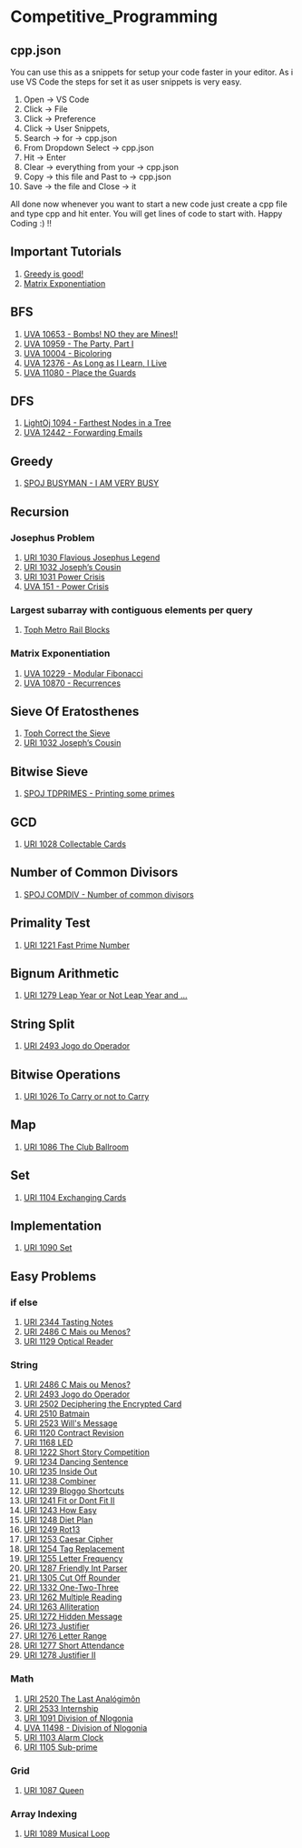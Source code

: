 # Competitive_Programming

## cpp.json
You can use this as a snippets for setup your code faster in your editor. As i use VS Code the steps for set it as user snippets is very easy. 
1. Open -> VS Code
2. Click -> File
3. Click -> Preference
4. Click -> User Snippets,
5. Search -> for -> cpp.json
6. From Dropdown Select -> cpp.json
7. Hit -> Enter
8. Clear -> everything from your -> cpp.json
9. Copy -> this file and Past to -> cpp.json
10. Save -> the file and Close -> it

All done now whenever you want to start a new code just create a cpp file and type cpp and hit enter. You will get lines of code to start with. Happy Coding :) !!

## Important Tutorials
1. [Greedy is good!](https://www.topcoder.com/community/competitive-programming/tutorials/greedy-is-good/?fbclid=IwAR2q26equInlS5fL9rMwj5r15OZ0l8n5Gpkxpn380nGYpMUivq_ztOfibT4)
2. [Matrix Exponentiation](https://zobayer.blogspot.com/2010/11/matrix-exponentiation.html?m=1&fbclid=IwAR0z6J2_Ik0ZDLqxtD7KaALelxXg-zFEffN1Eq5ay1jIVwijMTMoo_01npc)

## BFS
1. [UVA 10653 - Bombs! NO they are Mines!!](https://onlinejudge.org/index.php?option=com_onlinejudge&Itemid=8&category=18&page=show_problem&problem=1594)
2. [UVA 10959 - The Party, Part I](https://onlinejudge.org/index.php?option=com_onlinejudge&Itemid=8&page=show_problem&problem=1900)
3. [UVA 10004 - Bicoloring](https://onlinejudge.org/index.php?option=com_onlinejudge&Itemid=8&page=show_problem&problem=945)
4. [UVA 12376 - As Long as I Learn, I Live](https://onlinejudge.org/index.php?option=com_onlinejudge&Itemid=8&page=show_problem&problem=3798)
5. [UVA 11080 - Place the Guards](https://onlinejudge.org/index.php?option=onlinejudge&page=show_problem&problem=2021)

## DFS
1. [LightOj 1094 - Farthest Nodes in a Tree](http://lightoj.com/volume_showproblem.php?problem=1094)
2. [UVA 12442 - Forwarding Emails](https://onlinejudge.org/index.php?option=com_onlinejudge&Itemid=8&page=show_problem&problem=3873)

## Greedy
1. [SPOJ BUSYMAN - I AM VERY BUSY](https://www.spoj.com/problems/BUSYMAN/)

## Recursion
### Josephus Problem
1. [URI 1030 Flavious Josephus Legend](https://www.urionlinejudge.com.br/judge/en/problems/index/2)
2. [URI 1032 Joseph’s Cousin](https://www.urionlinejudge.com.br/judge/en/problems/view/1032)
3. [URI 1031 Power Crisis](https://www.urionlinejudge.com.br/judge/en/problems/view/1031)
4. [UVA 151 - Power Crisis](https://onlinejudge.org/index.php?option=onlinejudge&Itemid=8&page=show_problem&problem=87)

### Largest subarray with contiguous elements per query
1. [Toph Metro Rail Blocks](https://toph.co/p/metro-rail-blocks)

### Matrix Exponentiation
1. [UVA 10229 - Modular Fibonacci](https://onlinejudge.org/index.php?option=onlinejudge&Itemid=8&page=show_problem&problem=1170)
2. [UVA 10870 - Recurrences](https://onlinejudge.org/index.php?option=com_onlinejudge&Itemid=8&page=show_problem&problem=1811)

## Sieve Of Eratosthenes
1. [Toph Correct the Sieve](https://toph.co/p/correct-the-sieve)
2. [URI 1032 Joseph’s Cousin](https://www.urionlinejudge.com.br/judge/en/problems/view/1032)

## Bitwise Sieve
1. [SPOJ TDPRIMES - Printing some primes](https://www.spoj.com/problems/TDPRIMES/)

## GCD
1. [URI 1028 Collectable Cards](https://www.urionlinejudge.com.br/judge/en/problems/view/1028)

## Number of Common Divisors
1. [SPOJ COMDIV - Number of common divisors](https://www.spoj.com/problems/COMDIV/)

## Primality Test
1. [URI 1221 Fast Prime Number](https://www.urionlinejudge.com.br/judge/en/problems/view/1221)

## Bignum Arithmetic
1. [URI 1279 Leap Year or Not Leap Year and …](https://www.urionlinejudge.com.br/judge/en/problems/view/1279)

## String Split
1. [URI 2493 Jogo do Operador](https://www.urionlinejudge.com.br/judge/en/problems/view/2493)

## Bitwise Operations
1. [URI 1026 To Carry or not to Carry](https://www.urionlinejudge.com.br/judge/en/problems/view/1026)

## Map
1. [URI 1086 The Club Ballroom](https://www.urionlinejudge.com.br/judge/en/problems/view/1086)

## Set
1. [URI 1104 Exchanging Cards](https://www.urionlinejudge.com.br/judge/en/problems/view/1104)

## Implementation
1. [URI 1090 Set](https://www.urionlinejudge.com.br/judge/en/problems/view/1090)

## Easy Problems
### if else
1. [URI 2344 Tasting Notes](https://www.urionlinejudge.com.br/judge/en/problems/view/2344)
2. [URI 2486 C Mais ou Menos?](https://www.urionlinejudge.com.br/judge/en/problems/view/2486)
3. [URI 1129 Optical Reader](https://www.urionlinejudge.com.br/judge/en/problems/view/1129)

### String
1. [URI 2486 C Mais ou Menos?](https://www.urionlinejudge.com.br/judge/en/problems/view/2486)
2. [URI 2493 Jogo do Operador](https://www.urionlinejudge.com.br/judge/en/problems/view/2493)
3. [URI 2502 Deciphering the Encrypted Card](https://www.urionlinejudge.com.br/judge/en/problems/view/2502)
4. [URI 2510 Batmain](https://www.urionlinejudge.com.br/judge/en/problems/view/2510)
5. [URI 2523 Will's Message](https://www.urionlinejudge.com.br/judge/en/problems/view/2523)
6. [URI 1120 Contract Revision](https://www.urionlinejudge.com.br/judge/en/problems/view/1120)
7. [URI 1168 LED](https://www.urionlinejudge.com.br/judge/en/problems/view/1168)
8. [URI 1222 Short Story Competition](https://www.urionlinejudge.com.br/judge/en/problems/view/1222)
9. [URI 1234 Dancing Sentence](https://www.urionlinejudge.com.br/judge/en/problems/view/1234)
10. [URI 1235 Inside Out](https://www.urionlinejudge.com.br/judge/en/problems/view/1235)
11. [URI 1238 Combiner](https://www.urionlinejudge.com.br/judge/en/problems/view/1238)
12. [URI 1239 Bloggo Shortcuts](https://www.urionlinejudge.com.br/judge/en/problems/view/1239)
13. [URI 1241 Fit or Dont Fit II](https://www.urionlinejudge.com.br/judge/en/problems/view/1241)
14. [URI 1243 How Easy](https://www.urionlinejudge.com.br/judge/en/problems/view/1243)
15. [URI 1248 Diet Plan](https://www.urionlinejudge.com.br/judge/en/problems/view/1248)
16. [URI 1249 Rot13](https://www.urionlinejudge.com.br/judge/en/problems/view/1249)
17. [URI 1253 Caesar Cipher](https://www.urionlinejudge.com.br/judge/en/problems/view/1253)
18. [URI 1254 Tag Replacement](https://www.urionlinejudge.com.br/judge/en/problems/view/1254)
19. [URI 1255 Letter Frequency](https://www.urionlinejudge.com.br/judge/en/problems/view/1255)
20. [URI 1287 Friendly Int Parser](https://www.urionlinejudge.com.br/judge/en/problems/view/1287)
21. [URI 1305 Cut Off Rounder](https://www.urionlinejudge.com.br/judge/en/problems/view/1305)
22. [URI 1332 One-Two-Three](https://www.urionlinejudge.com.br/judge/en/problems/view/1332)
23. [URI 1262 Multiple Reading](https://www.urionlinejudge.com.br/judge/en/problems/view/1262)
24. [URI 1263 Alliteration](https://www.urionlinejudge.com.br/judge/en/problems/view/1263)
25. [URI 1272 Hidden Message](https://www.urionlinejudge.com.br/judge/en/problems/view/1272)
26. [URI 1273 Justifier](https://www.urionlinejudge.com.br/judge/en/problems/view/1273)
27. [URI 1276 Letter Range](https://www.urionlinejudge.com.br/judge/en/problems/view/1276)
28. [URI 1277 Short Attendance](https://www.urionlinejudge.com.br/judge/en/problems/view/1277)
29. [URI 1278 Justifier II](https://www.urionlinejudge.com.br/judge/en/problems/view/1278)

### Math
1. [URI 2520 The Last Analógimôn](https://www.urionlinejudge.com.br/judge/en/problems/view/2520)
2. [URI 2533 Internship](https://www.urionlinejudge.com.br/judge/en/problems/view/2533)
3. [URI 1091 Division of Nlogonia](https://www.urionlinejudge.com.br/judge/en/problems/view/1091)
4. [UVA 11498 - Division of Nlogonia](https://onlinejudge.org/index.php?option=com_onlinejudge&Itemid=8&category=26&page=show_problem&problem=2493)
5. [URI 1103 Alarm Clock](https://www.urionlinejudge.com.br/judge/en/problems/view/1103)
6. [URI 1105 Sub-prime](https://www.urionlinejudge.com.br/judge/en/problems/view/1105)

### Grid
1. [URI 1087 Queen](https://www.urionlinejudge.com.br/judge/en/problems/view/1087)

### Array Indexing
1. [URI 1089 Musical Loop](https://www.urionlinejudge.com.br/judge/en/problems/view/1089)
